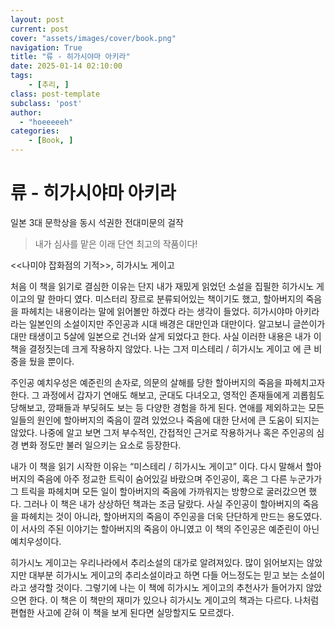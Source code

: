 ```yaml
---
layout: post
current: post
cover: "assets/images/cover/book.png"
navigation: True
title: "류 - 히가시야마 아키라"
date: 2025-01-14 02:10:00
tags:
    - [추리, ]
class: post-template
subclass: 'post'
author: 
  - "hoeeeeeh"
categories:
    - [Book, ]
---
```


# 류 - 히가시야마 아키라


일본 3대 문학상을 동시 석권한 전대미문의 걸작


> 내가 심사를 맡은 이래 단연 최고의 작품이다!


<<나미야 잡화점의 기적>>, 히가시노 게이고


처음 이 책을 읽기로 결심한 이유는 단지 내가 재밌게 읽었던 소설을 집필한 히가시노 게이고의 말 한마디 였다. 미스터리 장르로 분류되어있는 책이기도 했고, 할아버지의 죽음을 파헤치는 내용이라는 말에 읽어볼만 하겠다 라는 생각이 들었다. 히가시야마 아키라 라는 일본인의 소설이지만 주인공과 시대 배경은 대만인과 대만이다. 알고보니 글쓴이가 대만 태생이고 5살에 일본으로 건너와 살게 되었다고 한다. 사실 이러한 내용은 내가 이 책을 결정짓는데 크게 작용하지 않았다. 나는 그저 미스테리 / 히가시노 게이고 에 큰 비중을 뒀을 뿐이다.


주인공 예치우성은 예준린의 손자로, 의문의 살해를 당한 할아버지의 죽음을 파헤치고자 한다. 그 과정에서 갑자기 연애도 해보고, 군대도 다녀오고, 영적인 존재들에게 괴롭힘도 당해보고, 깡패들과 부딪혀도 보는 등 다양한 경험을 하게 된다. 연애를 제외하고는 모든 일들의 원인에 할아버지의 죽음이 깔려 있었으나 죽음에 대한 단서에 큰 도움이 되지는 않았다. 나중에 알고 보면 그저 부수적인, 간접적인 근거로 작용하거나 혹은 주인공의 심경 변화 정도만 불러 일으키는 요소로 등장한다.


내가 이 책을 읽기 시작한 이유는 “미스테리 / 히가시노 게이고” 이다. 다시 말해서 할아버지의 죽음에 아주 정교한 트릭이 숨어있길 바랐으며 주인공이, 혹은 그 다른 누군가가 그 트릭을 파헤치며 모든 일이 할아버지의 죽음에 가까워지는 방향으로 굴러갔으면 했다. 그러나 이 책은 내가 상상하던 책과는 조금 달랐다. 사실 주인공이 할아버지의 죽음을 파헤치는 것이 아니라, 할아버지의 죽음이 주인공을 더욱 단단하게 만드는 용도였다. 이 서사의 주된 이야기는 할아버지의 죽음이 아니였고 이 책의 주인공은 예준린이 아닌 예치우성이다.


히가시노 게이고는 우리나라에서 추리소설의 대가로 알려져있다. 많이 읽어보지는 않았지만 대부분 히가시노 게이고의 추리소설이라고 하면 다들 어느정도는 믿고 보는 소설이라고 생각할 것이다. 그렇기에 나는 이 책에 히가시노 게이고의 추천사가 들어가지 않았으면 한다. 이 책은 이 책만의 재미가 있으나 히가시노 게이고의 책과는 다르다. 나처럼 편협한 사고에 갇혀 이 책을 보게 된다면 실망할지도 모르겠다.

